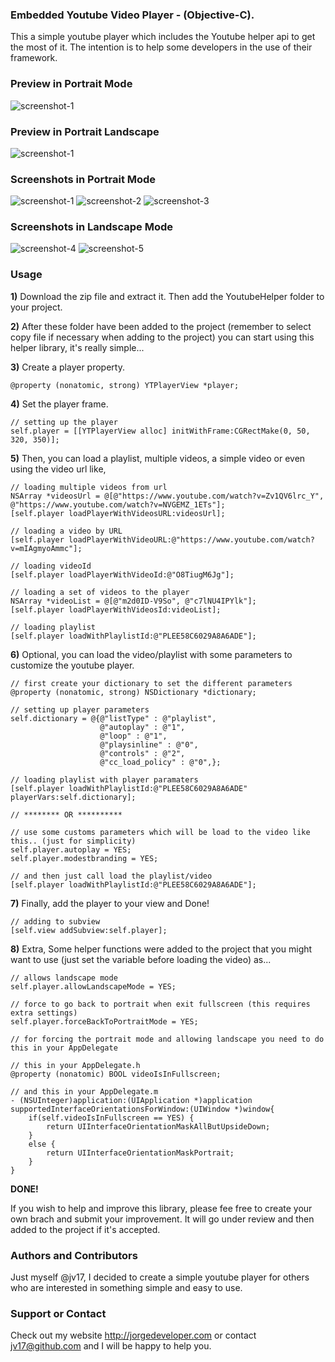 ### Embedded Youtube Video Player - (Objective-C).
This a simple youtube player which includes the Youtube helper api to get the most of it. The intention is to help some developers in the use of their framework.

### Preview in Portrait Mode
![screenshot-1](Previews/youtube.gif)

### Preview in Portrait Landscape
![screenshot-1](Previews/youtubelandscape.gif)

### Screenshots in Portrait Mode
![screenshot-1](http://s4.postimg.org/7y62de33x/Photo_2014_12_16_7_07_03_PM.png)  ![screenshot-2](http://s2.postimg.org/mmiospfeh/Photo_2014_12_16_11_31_45_PM.png)  ![screenshot-3](http://s16.postimg.org/5o8xodqtx/Photo_2014_12_16_7_07_37_PM.png)

### Screenshots in Landscape Mode
![screenshot-4](http://s27.postimg.org/noivfcx2r/Photo_2014_12_16_7_07_52_PM.png)
![screenshot-5](http://s12.postimg.org/5cybqnxct/Photo_2014_12_16_7_08_23_PM.png)

### Usage
**1)** Download the zip file and extract it. Then add the YoutubeHelper folder to your project.

**2)** After these folder have been added to the project (remember to select copy file if necessary when adding to the project) you can start using this helper library, it's really simple...

**3)** Create a player property.
```objc
@property (nonatomic, strong) YTPlayerView *player;
```

**4)** Set the player frame.
```objc
// setting up the player
self.player = [[YTPlayerView alloc] initWithFrame:CGRectMake(0, 50, 320, 350)];
```

**5)** Then, you can load a playlist, multiple videos, a simple video or even using the video url like,
```objc
// loading multiple videos from url
NSArray *videosUrl = @[@"https://www.youtube.com/watch?v=Zv1QV6lrc_Y", @"https://www.youtube.com/watch?v=NVGEMZ_1ETs"];
[self.player loadPlayerWithVideosURL:videosUrl];

// loading a video by URL
[self.player loadPlayerWithVideoURL:@"https://www.youtube.com/watch?v=mIAgmyoAmmc"];

// loading videoId 
[self.player loadPlayerWithVideoId:@"O8TiugM6Jg"];

// loading a set of videos to the player
NSArray *videoList = @[@"m2d0ID-V9So", @"c7lNU4IPYlk"];
[self.player loadPlayerWithVideosId:videoList];

// loading playlist
[self.player loadWithPlaylistId:@"PLEE58C6029A8A6ADE"];
```

**6)** Optional, you can load the video/playlist with some parameters to customize the youtube player.
```objc
// first create your dictionary to set the different parameters
@property (nonatomic, strong) NSDictionary *dictionary;

// setting up player parameters
self.dictionary = @{@"listType" : @"playlist",
                    @"autoplay" : @"1",
                    @"loop" : @"1",
                    @"playsinline" : @"0",
                    @"controls" : @"2",
                    @"cc_load_policy" : @"0",};
    
// loading playlist with player paramaters
[self.player loadWithPlaylistId:@"PLEE58C6029A8A6ADE" playerVars:self.dictionary];

// ******** OR **********

// use some customs parameters which will be load to the video like this.. (just for simplicity)
self.player.autoplay = YES;
self.player.modestbranding = YES;
 
// and then just call load the playlist/video
[self.player loadWithPlaylistId:@"PLEE58C6029A8A6ADE"];
```

**7)** Finally, add the player to your view and Done!
```objc
// adding to subview
[self.view addSubview:self.player];
```

**8)** Extra, Some helper functions were added to the project that you might want to use (just set the variable before loading the video) as...
```objc
// allows landscape mode 
self.player.allowLandscapeMode = YES;

// force to go back to portrait when exit fullscreen (this requires extra settings)
self.player.forceBackToPortraitMode = YES; 

// for forcing the portrait mode and allowing landscape you need to do this in your AppDelegate

// this in your AppDelegate.h
@property (nonatomic) BOOL videoIsInFullscreen;

// and this in your AppDelegate.m
- (NSUInteger)application:(UIApplication *)application supportedInterfaceOrientationsForWindow:(UIWindow *)window{
    if(self.videoIsInFullscreen == YES) {
        return UIInterfaceOrientationMaskAllButUpsideDown;
    }
    else {
        return UIInterfaceOrientationMaskPortrait;
    }
}
```
**DONE!**

If you wish to help and improve this library, please fee free to create your own brach and submit your improvement. It will go under review and then added to the project if it's accepted. 

### Authors and Contributors
Just myself @jv17, I decided to create a simple youtube player for others who are interested in something simple and easy to use.  

### Support or Contact
Check out my website http://jorgedeveloper.com or contact jv17@github.com and I will be happy to help you.
